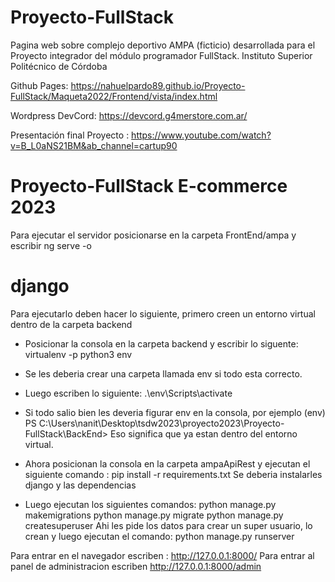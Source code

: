 # Proyecto-FullStack
Pagina web sobre complejo deportivo AMPA (ficticio) desarrollada para el Proyecto integrador del módulo programador FullStack. Instituto Superior Politécnico de Córdoba


Github Pages: https://nahuelpardo89.github.io/Proyecto-FullStack/Maqueta2022/Frontend/vista/index.html

Wordpress DevCord: https://devcord.g4merstore.com.ar/

Presentación final Proyecto  : https://www.youtube.com/watch?v=B_L0aNS21BM&ab_channel=cartup90


# Proyecto-FullStack  E-commerce 2023

Para ejecutar el servidor posicionarse en la carpeta FrontEnd/ampa y escribir ng serve -o

# django

Para ejecutarlo deben hacer lo siguiente, primero creen un entorno virtual dentro de la carpeta backend
-  Posicionar la consola en la carpeta backend y  escribir lo siguente: virtualenv -p python3 env
- Se les deberia crear una carpeta llamada env si todo esta correcto. 
- Luego  escriben lo siguiente: .\env\Scripts\activate
- Si todo salio bien les deveria figurar env en la consola, por ejemplo 
 (env) PS C:\Users\nanit\Desktop\tsdw2023\proyecto2023\Proyecto-FullStack\BackEnd>
 Eso significa que ya estan dentro del entorno virtual.
 
- Ahora posicionan la consola en la carpeta ampaApiRest y ejecutan el siguiente comando : 
pip install -r requirements.txt
 Se deberia instalarles django y las dependencias
- Luego ejecutan los siguientes comandos:
 python manage.py makemigrations
 python manage.py migrate
 python manage.py createsuperuser
Ahi les pide los datos para crear un super usuario, lo crean y luego ejecutan el comando: 
python manage.py runserver

Para entrar en el navegador escriben : http://127.0.0.1:8000/
Para entrar al panel de administracion escriben http://127.0.0.1:8000/admin